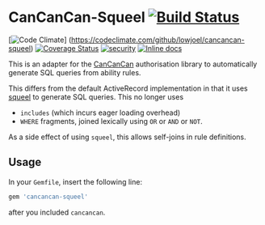 # CanCanCan-Squeel [![Build Status](https://travis-ci.org/lowjoel/cancancan-squeel.svg?branch=master)](https://travis-ci.org/lowjoel/cancancan-squeel)
[![Code Climate](https://codeclimate.com/github/lowjoel/cancancan-squeel/badges/gpa.svg)] (https://codeclimate.com/github/lowjoel/cancancan-squeel) [![Coverage Status](https://coveralls.io/repos/github/lowjoel/cancancan-squeel/badge.svg?branch=master)](https://coveralls.io/github/lowjoel/cancancan-squeel?branch=master) [![security](https://hakiri.io/github/lowjoel/cancancan-squeel/master.svg)](https://hakiri.io/github/lowjoel/cancancan-squeel/master) [![Inline docs](http://inch-ci.org/github/lowjoel/cancancan-squeel.svg?branch=master)](http://inch-ci.org/github/lowjoel/cancancan-squeel)

This is an adapter for the [CanCanCan](https://github.com/CanCanCommunity/cancancan) authorisation
library to automatically generate SQL queries from ability rules.

This differs from the default ActiveRecord implementation in that it uses
[squeel](https://github.com/activerecord-hackery/squeel) to generate SQL queries. This no longer
uses
 - `includes` (which incurs eager loading overhead)
 - `WHERE` fragments, joined lexically using `OR` or `AND` or `NOT`.

As a side effect of using `squeel`, this allows self-joins in rule definitions.

## Usage

In your `Gemfile`, insert the following line:

```ruby
gem 'cancancan-squeel'
```

after you included `cancancan`.
